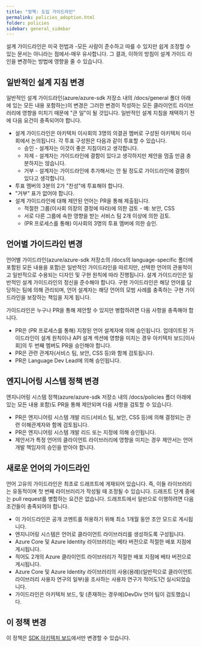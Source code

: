 ```yaml
---
title: "정책: 도입 가이드라인"
permalink: policies_adoption.html
folder: policies
sidebar: general_sidebar
---
```


설계 가이드라인은 미국 헌법과 -모든 사람이 준수하고 따를 수 있지만 쉽게 조정할 수 있는 문서는 아니라는 점에서-매우 유사합니다. 그 결과, 이하의 방침이 설계 가이드 라인을 변경하는 방법에 영향을 줄 수 있습니다.

## 일반적인 설계 지침 변경

일반적인 설계 가이드라인(azure/azure-sdk 저장소 내의 /docs/general 폴더 아래에 있는 모든 내용 포함하는)의 변경은 그러한 변경이 작성하는 모든 클라이언트 라이브러리에 영향을 미치기 때문에 "큰 일"이 될 것입니다. 일반적인 설계 지침을 채택하기 전에 다음 요건이 충족되어야 합니다.

* 설계 가이드라인은 아키텍처 이사회의 3명의 의결권 멤버로 구성된 아키텍처 이사회에서 논의됩니다. 각 투표 구성원은 다음과 같이 투표할 수 있습니다.
    * 승인 - 설계자는 이것이 좋은 지침이라고 생각합니다.
    * 자제 - 설계자는 가이드라인에 결함이 있다고 생각하지만 제안을 멈출 만큼 충분하지는 않습니다.
    * 거부 - 설계자는 가이드라인에 추가해서는 안 될 정도로 가이드라인에 결함이 있다고 생각합니다.
* 투표 멤버의 3분의 2가 "찬성"에 투표해야 합니다.
* "거부" 표가 없어야 합니다.
* 설계 가이드라인에 대해 제안된 언어는 PR을 통해 제출됩니다.
    * 적절한 그룹(이사회 의장의 결정에 따라)에 의한 검토 - 예: 보안, CSS
    * 서로 다른 그룹에 속한 영향을 받는 서비스 팀 2개 이상에 의한 검토.
    * (PR 프로세스를 통해) 이사회의 3명의 투표 멤버에 의한 승인.

## 언어별 가이드라인 변경

언어별 가이드라인(azure/azure-sdk 저장소의 /docs의 language-specific 폴더에 포함된 모든 내용을 포함)은 일반적인 가이드라인을 따르지만, 선택한 언어의 관용적이고 일반적으로 수용되는 디자인 및 구현 원칙에 따라 진행됩니다. 설계 가이드라인은 일반적인 설계 가이드라인의 정신을 준수해야 합니다. 구현 가이드라인은 해당 언어를 담당하는 팀에 의해 관리되며, 언어 설계자는 해당 언어의 모범 사례를 충족하는 구현 가이드라인을 보장하는 책임을 지게 됩니다.

가이드라인은 누구나 PR을 통해 제안할 수 있지만 병합하려면 다음 사항을 충족해야 합니다.

* PR은 (PR 프로세스를 통해) 지정된 언어 설계자에 의해 승인됩니다. 업데이트된 가이드라인이 설계 원칙이나 API 설계 섹션에 영향을 미치는 경우 아키텍처 보드[이사회]의 두 번째 멤버도 PR을 승인해야 합니다.
* PR은 관련 관계자(서비스 팀, 보안, CSS 등)와 함께 검토됩니다.
* PR은 Language Dev Lead에 의해 승인됩니다.

## 엔지니어링 시스템 정책 변경

엔지니어링 시스템 정책(azure/azure-sdk 저장소 내의 /docs/policies 폴더 아래에 있는 모든 내용 포함)도 PR을 통해 제안되며 다음 사항을 검토할 수 있습니다.

* PR은 엔지니어링 시스템 개발 리드(서비스 팀, 보안, CSS 등)에 의해 결정되는 관련 이해관계자와 함께 검토됩니다.
* PR은 엔지니어링 시스템 개발 리드 또는 지정에 의해 승인됩니다.
* 제안서가 특정 언어의 클라이언트 라이브러리에 영향을 미치는 경우 제안서는 언어 개발 책임자의 승인을 받아야 합니다.

## 새로운 언어의 가이드라인

언어 고유의 가이드라인은 최초로 드래프트에 게재되어 있습니다. 즉, 이들 라이브러리는 유동적이며 첫 번째 라이브러리가 작성될 때 조정될 수 있습니다. 드래프트 단계 중에는 pull request를 병합하는 요건은 없습니다. 드래프트에서 일반으로 이행하려면 다음 조건들이 충족되어야 합니다.

* 이 가이드라인은 공개 코멘트를 허용하기 위해 최소 1개월 동안 초안 모드로 게시됩니다.
* 엔지니어링 시스템은 언어로 클라이언트 라이브러리를 생성하도록 구성됩니다.
* Azure Core 및 Azure Identity 라이브러리는 베타 버전으로 적절한 배포 지점에 게시됩니다.
* 적어도 2개의 Azure 클라이언트 라이브러리가 적절한 배포 지점에 베타 버전으로 게시됩니다.
* Azure Core 및 Azure Identity 라이브러리의 사용(용례)(일반적으로 클라이언트 라이브러리 사용자 연구의 일부)을 조사하는 사용자 연구가 적어도1건 실시되었습니다.
* 가이드라인은 아키텍처 보드, 및 (존재하는 경우에)DevDiv 언어 팀이 검토했습니다.

## 이 정책 변경
이 정책은 [SDK 아키텍처 보드](mailto:adparch@microsoft.com)에서만 변경할 수 있습니다.

